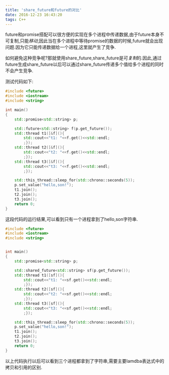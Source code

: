 ```yaml
---
title: 'share_future和future的对比'
date: 2016-12-23 16:43:20
tags: C++
---
```

future和promise搭配可以很方便的实现在多个进程中传递数据,由于future本身不可复制,只能*移动*,因此当在多个进程中等待promise的数据的时候,future就会出现问题.因为它只能传递数据给一个进程,这里就产生了竞争.
<!--more-->

如何避免这种竞争呢?那就使用share_future,share_future是可*复制*的.因此,通过future生成share_future以后可以通过share_future传递多个值给多个进程的同时不会产生竞争.

测试代码如下:

```cpp
#include <future>
#include <iostream>
#include <string>

int main()
{
    std::promise<std::string> p;

    std::future<std::string> f(p.get_future());
    std::thread t1([&f](){
        std::cout<<"t1: "<<f.get()<<std::endl;
        ;});
    std::thread t2([&f](){
        std::cout<<"t2: "<<f.get()<<std::endl;
        ;});
    std::thread t3([&f](){
        std::cout<<"t3: "<<f.get()<<std::endl;
        ;});

    std::this_thread::sleep_for(std::chrono::seconds(5));
    p.set_value("hello,son!");
    t1.join();
    t2.join();
    t3.join();
    return 0;
}
```

这段代码的运行结果,可以看到只有一个进程拿到了hello,son字符串.

```cpp
#include <future>
#include <iostream>
#include <string>


int main()
{
    std::promise<std::string> p;

    std::shared_future<std::string> sf(p.get_future());
    std::thread t1([sf](){
        std::cout<<"t1: "<<sf.get()<<std::endl;
        ;});
    std::thread t2([sf](){
        std::cout<<"t2: "<<sf.get()<<std::endl;
        ;});
    std::thread t3([sf](){
        std::cout<<"t3: "<<sf.get()<<std::endl;
        ;});

    std::this_thread::sleep_for(std::chrono::seconds(5));
    p.set_value("hello,son!");
    t1.join();
    t2.join();
    t3.join();
    return 0;
}
```

以上代码执行以后可以看到三个进程都拿到了字符串,需要主要lamdba表达式中的拷贝和引用的区别.
